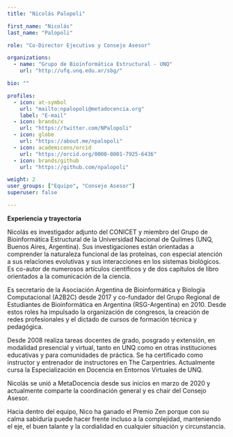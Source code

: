 ```yaml
---
title: "Nicolás Palopoli"

first_name: "Nicolás"
last_name: "Palopoli"

role: "Co-Director Ejecutivo y Consejo Asesor"

organizations:
  - name: "Grupo de Bioinformática Estructural - UNQ"
    url: "http://ufq.unq.edu.ar/sbg/"

bio: ""

profiles:
  - icon: at-symbol
    url: "mailto:npalopoli@metadocencia.org"
    label: "E-mail"
  - icon: brands/x
    url: "https://twitter.com/NPalopoli"
  - icon: globe
    url: "https://about.me/npalopoli"
  - icon: academicons/orcid
    url: "https://orcid.org/0000-0001-7925-6436"
  - icon: brands/github
    url: "https://github.com/npalopoli"

weight: 2
user_groups: ["Equipo", "Consejo Asesor"]
superuser: false

---
```

**Experiencia y trayectoria**

Nicolás es investigador adjunto del CONICET y miembro del Grupo de Bioinformática Estructural de la Universidad Nacional de Quilmes (UNQ, Buenos Aires, Argentina). Sus investigaciones están orientadas a comprender la naturaleza funcional de las proteínas, con especial atención a sus relaciones evolutivas y sus interacciones en los sistemas biológicos. Es co-autor de numerosos artículos científicos y de dos capítulos de libro orientados a la comunicación de la ciencia.

Es secretario de la Asociación Argentina de Bioinformática y Biología Computacional (A2B2C) desde 2017 y co-fundador del Grupo Regional de Estudiantes de Bioinformática en Argentina (RSG-Argentina) en 2010. Desde estos roles ha impulsado la organización de congresos, la creación de redes profesionales y el dictado de cursos de formación técnica y pedagógica.

Desde 2008 realiza tareas docentes de grado, posgrado y extensión, en modalidad presencial y virtual, tanto en UNQ como en otras instituciones educativas y para comunidades de práctica. Se ha certificado como instructor y entrenador de instructores en The Carpentries. Actualmente cursa la Especialización en Docencia en Entornos Virtuales de UNQ.

Nicolás se unió a MetaDocencia desde sus inicios en marzo de 2020 y actualmente comparte la coordinación general y es chair del Consejo Asesor.

Hacia dentro del equipo, Nico ha ganado el Premio Zen porque con su calma sabiduría puede hacer frente incluso a la complejidad, manteniendo el eje, el buen talante y la cordialidad en cualquier situación y circunstancia. 
